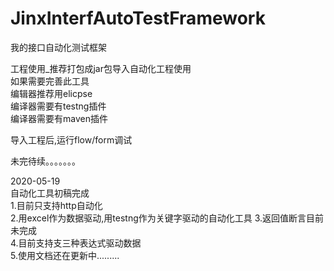 # JinxInterfAutoTestFramework
我的接口自动化测试框架  

工程使用_推荐打包成jar包导入自动化工程使用  
如果需要完善此工具  
编辑器推荐用elicpse  
编译器需要有testng插件  
编译器需要有maven插件  

导入工程后,运行flow/form调试  

未完待续。。。。。。。  

2020-05-19  
自动化工具初稿完成  
1.目前只支持http自动化  
2.用excel作为数据驱动,用testng作为关键字驱动的自动化工具 
3.返回值断言目前未完成  
4.目前支持支三种表达式驱动数据  
5.使用文档还在更新中.........  


